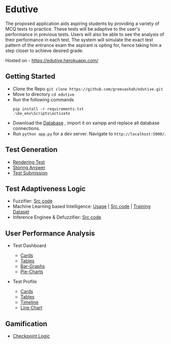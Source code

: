 # Edutive
The proposed application aids aspiring students by providing a variety of MCQ tests to practice. These tests will be adaptive to the user's performance in previous tests. Users will also be able to see the analysis of their performance in each test. The system will simulate the exact test pattern of the entrance exam the aspirant is opting for, hence taking him a step closer to achieve desired grade.

Hosted on - https://edutive.herokuapp.com/

## Getting Started  
- Clone the Repo `git clone https://github.com/greevashah/edutive.git`
- Move to directory `cd edutive`
- Run the following commands
   ```
   pip install -r requirements.txt
   .\be_env\Scripts\activate
   ```
- Download the [Database](https://github.com/greevashah/edutive/blob/master/Database/edutive.sql) , import it on xampp and replace all database connections. 
- Run `python app.py` for a dev server. Navigate to `http://localhost:5000/`.


## Test Generation
* [Rendering Test](https://github.com/greevashah/edutive/blob/65f988fd5411d68a8d9f8a1cae7ff292fd683cbb/static/js/capture_parameter.js#L68-L111)
* [Storing Answer](https://github.com/greevashah/edutive/blob/65f988fd5411d68a8d9f8a1cae7ff292fd683cbb/static/js/capture_parameter.js#L139-L184)
* [Test Submission](https://github.com/greevashah/edutive/blob/65f988fd5411d68a8d9f8a1cae7ff292fd683cbb/static/js/capture_parameter.js#L219-L269)
## Test Adaptiveness Logic
* Fuzzifier: [Src code](https://github.com/greevashah/edutive/blob/aba25d6b3ef198b846b6dce2aa32e3d53b871f0e/pythonBlueprint/thanking.py#L12-L64)
* Machine Learning based Intelligence: [Usage](https://github.com/greevashah/edutive/blob/aba25d6b3ef198b846b6dce2aa32e3d53b871f0e/pythonBlueprint/thanking.py#L65-L64) | [Src code](https://github.com/greevashah/edutive/blob/master/edutive/linreg.py/) | [Training Dataset](https://github.com/greevashah/edutive/blob/master/edutive/train.csv/)
* Inference Enginee & Defuzzifier: [Src code](https://github.com/greevashah/edutive/blob/aba25d6b3ef198b846b6dce2aa32e3d53b871f0e/pythonBlueprint/thanking.py#L336-L345)

## User Performance Analysis
*  Test Dashboard
   - [Cards](https://github.com/greevashah/edutive/blob/aba25d6b3ef198b846b6dce2aa32e3d53b871f0e/templates/dashboard.html#L100-L163)
   - [Tables](https://github.com/greevashah/edutive/blob/aba25d6b3ef198b846b6dce2aa32e3d53b871f0e/templates/dashboard.html#L165-L281)
   - [Bar-Graphs](https://github.com/greevashah/edutive/blob/aba25d6b3ef198b846b6dce2aa32e3d53b871f0e/static/js/dashboard.js#L10-L59)
   - [Pie-Charts](https://github.com/greevashah/edutive/blob/aba25d6b3ef198b846b6dce2aa32e3d53b871f0e/static/js/dashboard.js#L61-L87)
    
*  Test Profile
   - [Cards](https://github.com/greevashah/edutive/blob/aba25d6b3ef198b846b6dce2aa32e3d53b871f0e/templates/profile.html#L102-L180)
   - [Tables](https://github.com/greevashah/edutive/blob/aba25d6b3ef198b846b6dce2aa32e3d53b871f0e/templates/profile.html#L195-L235)
   - [Timeline](https://github.com/greevashah/edutive/blob/aba25d6b3ef198b846b6dce2aa32e3d53b871f0e/pythonBlueprint/profile.py#L89-L122)
   - [Line Chart](https://github.com/greevashah/edutive/blob/aba25d6b3ef198b846b6dce2aa32e3d53b871f0e/static/js/profile.js#L39-L69)
## Gamification

* [Checkpoint Logic](https://github.com/greevashah/edutive/blob/aba25d6b3ef198b846b6dce2aa32e3d53b871f0e/pythonBlueprint/thanking.py#L134-L193)


